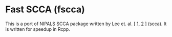 # Fast SCCA (fscca)

This is a port of NIPALS SCCA package written by Lee et. al.
\[ [1](http://fafner.meb.ki.se/personal/yudpaw/?page_id=13),
[2](http://www.degruyter.com/view/j/sagmb.2011.10.issue-1/sagmb.2011.10.1.1638/sagmb.2011.10.1.1638.xml) \]
(scca). It is written for speedup in Rcpp.

